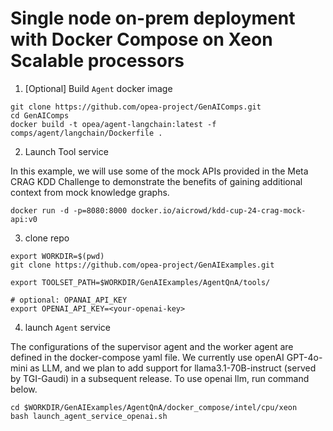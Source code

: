 # Single node on-prem deployment with Docker Compose on Xeon Scalable processors

1. [Optional] Build `Agent` docker image

```
git clone https://github.com/opea-project/GenAIComps.git
cd GenAIComps
docker build -t opea/agent-langchain:latest -f comps/agent/langchain/Dockerfile .
```

2. Launch Tool service

In this example, we will use some of the mock APIs provided in the Meta CRAG KDD Challenge to demonstrate the benefits of gaining additional context from mock knowledge graphs.

```
docker run -d -p=8080:8000 docker.io/aicrowd/kdd-cup-24-crag-mock-api:v0
```

3. clone repo
```
export WORKDIR=$(pwd)
git clone https://github.com/opea-project/GenAIExamples.git

export TOOLSET_PATH=$WORKDIR/GenAIExamples/AgentQnA/tools/

# optional: OPANAI_API_KEY
export OPENAI_API_KEY=<your-openai-key>
```

4. launch `Agent` service

The configurations of the supervisor agent and the worker agent are defined in the docker-compose yaml file. We currently use openAI GPT-4o-mini as LLM, and we plan to add support for llama3.1-70B-instruct (served by TGI-Gaudi) in a subsequent release. To use openai llm, run command below.

```
cd $WORKDIR/GenAIExamples/AgentQnA/docker_compose/intel/cpu/xeon
bash launch_agent_service_openai.sh
```